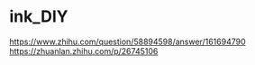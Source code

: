 # ink_DIY
https://www.zhihu.com/question/58894598/answer/161694790 <br>
https://zhuanlan.zhihu.com/p/26745106 <br>
